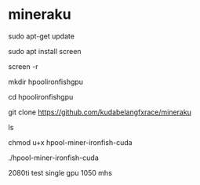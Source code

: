 # mineraku

sudo apt-get update

sudo apt install screen

screen -r

mkdir hpoolironfishgpu

cd hpoolironfishgpu

git clone https://github.com/kudabelangfxrace/mineraku

ls


chmod u+x hpool-miner-ironfish-cuda

./hpool-miner-ironfish-cuda

2080ti test single gpu 1050 mhs
